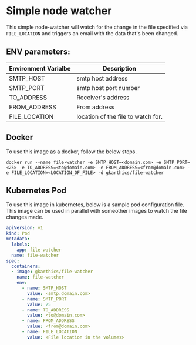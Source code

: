 # Simple node watcher

This simple node-watcher will watch for the change in the file specified via `FILE_LOCATION` and triggers an email with the data that's been changed.

## ENV parameters:

| Environment Varialbe | Description |
| -------------------- | ----------- |
| SMTP_HOST | smtp host address|
| SMTP_PORT | smtp host port number |
| TO_ADDRESS | Receiver's address |
| FROM_ADDRESS | From address |
| FILE_LOCATION | location of the file to watch for. |

## Docker
To use this image as a docker, follow the below steps.

```shell
docker run --name file-watcher -e SMTP_HOST=<domain.com> -e SMTP_PORT=<25> -e TO_ADDRESS=<to@domain.com> -e FROM_ADDRESS=<from@domain.com> -e FILE_LOCATION=<LOCATION_OF_FILE> -d gkarthics/file-watcher
```

## Kubernetes Pod
To use this image in kubernetes, below is a sample pod configuration file. This image can be used in parallel with someother images to watch the file changes made.

```yaml
apiVersion: v1
kind: Pod
metadata:
  labels:
    app: file-watcher
  name: file-watcher
spec:
  containers:
  - image: gkarthics/file-watcher
    name: file-watcher
    env:
      - name: SMTP_HOST
        value: <smtp.domain.com>
      - name: SMTP_PORT
        value: 25
      - name: TO_ADDRESS
        value: <to@domain.com>
      - name: FROM_ADDRESS
        value: <from@domain.com>
      - name: FILE_LOCATION
        value: <File location in the volumes>
```